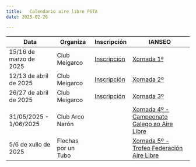 ```yaml
---
title:   Calendario aire libre FGTA 
date: 2025-02-26

---
```



| Data                   	| Organiza            	| Inscripción                         	| IANSEO                                                     	|
|------------------------	|---------------------	|-------------------------------------	|------------------------------------------------------------	|
| 15/16 de marzo de 2025 	| Club Meigarco       	| [Inscripción](https://bitl.to/430T) 	| [Xornada 1ª](https://www.ianseo.net/Details.php?toId=21482) 	|
| 12/13 de abril de 2025 	| Club Meigarco       	| [Inscripción](https://bitl.to/4CZL)   | [Xornada 2º](https://www.ianseo.net/Details.php?toid=21483)   |
| 26/27 de abril de 2025 	| Club Meigarco       	| [Inscripción](https://bitl.to/4L4i)  	| [Xornada 3º](https://www.ianseo.net/Details.php?toid=21484)   |
| 31/05/2025 - 1/06/2025 	| Club Arco Narón     	|                                     	| [Xornada 4º - Campeonato Galego ao Aire Libre](https://www.ianseo.net/Details.php?toid=21485)   |
| 5/6 de xullo de 2025   	| Flechas por un Tubo 	|                                     	| [Xornada 5º - Trofeo Federación Aire Libre](https://www.ianseo.net/Details.php?toid=21486)   |





